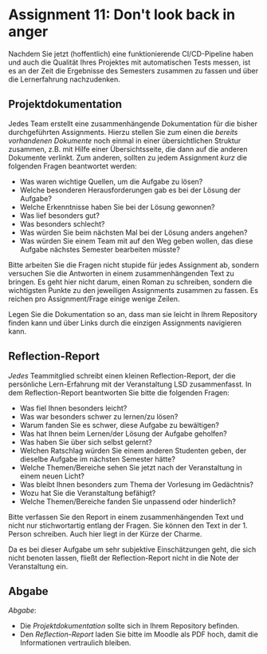 # Assignment 11: Don't look back in anger

Nachdem Sie jetzt (hoffentlich) eine funktionierende CI/CD-Pipeline haben und auch die Qualität Ihres Projektes mit automatischen Tests messen, ist es an der Zeit die Ergebnisse des Semesters zusammen zu fassen und über die Lernerfahrung nachzudenken.

## Projektdokumentation

Jedes Team erstellt eine zusammenhängende Dokumentation für die bisher durchgeführten Assignments. Hierzu stellen Sie zum einen die *bereits vorhandenen Dokumente* noch einmal in einer übersichtlichen Struktur zusammen, z.B. mit Hilfe einer Übersichtsseite, die dann auf die anderen Dokumente verlinkt. Zum anderen, sollten zu jedem Assignment *kurz* die folgenden Fragen beantwortet werden:

  * Was waren wichtige Quellen, um die Aufgabe zu lösen?
  * Welche besonderen Herausforderungen gab es bei der Lösung der Aufgabe?
  * Welche Erkenntnisse haben Sie bei der Lösung gewonnen?
  * Was lief besonders gut?
  * Was besonders schlecht?
  * Was würden Sie beim nächsten Mal bei der Lösung anders angehen?
  * Was würden Sie einem Team mit auf den Weg geben wollen, das diese Aufgabe nächstes Semester bearbeiten müsste?

Bitte arbeiten Sie die Fragen nicht stupide für jedes Assignment ab, sondern versuchen Sie die Antworten in einem zusammenhängenden Text zu bringen. Es geht hier nicht darum, einen Roman zu schreiben, sondern die wichtigsten Punkte zu den jeweiligen Assignments zusammen zu fassen. Es reichen pro Assignment/Frage einige wenige Zeilen.

Legen Sie die Dokumentation so an, dass man sie leicht in Ihrem Repository finden kann und über Links durch die einzigen Assignments navigieren kann.


## Reflection-Report

*Jedes* Teammitglied schreibt einen kleinen Reflection-Report, der die persönliche Lern-Erfahrung mit der Veranstaltung LSD zusammenfasst. In dem Reflection-Report beantworten Sie bitte die folgenden Fragen:

  * Was fiel Ihnen besonders leicht?
  * Was war besonders schwer zu lernen/zu lösen?
  * Warum fanden Sie es schwer, diese Aufgabe zu bewältigen?
  * Was hat Ihnen beim Lernen/der Lösung der Aufgabe geholfen?
  * Was haben Sie über sich selbst gelernt?
  * Welchen Ratschlag würden Sie einem anderen Studenten geben, der dieselbe Aufgabe im nächsten Semester hätte?
  * Welche Themen/Bereiche sehen Sie jetzt nach der Veranstaltung in einem neuen Licht?
  * Was bleibt Ihnen besonders zum Thema der Vorlesung im Gedächtnis?
  * Wozu hat Sie die Veranstaltung befähigt?
  * Welche Themen/Bereiche fanden Sie unpassend oder hinderlich?

Bitte verfassen Sie den Report in einem zusammenhängenden Text und nicht nur stichwortartig entlang der Fragen. Sie können den Text in der 1. Person schreiben. Auch hier liegt in der Kürze der Charme.

Da es bei dieser Aufgabe um sehr subjektive Einschätzungen geht, die sich nicht benoten lassen, fließt der Reflection-Report nicht in die Note der Veranstaltung ein.


## Abgabe

_Abgabe_:

  * Die _Projektdokumentation_ sollte sich in Ihrem Repository befinden.
  * Den _Reflection-Report_ laden Sie bitte im Moodle als PDF hoch, damit die Informationen vertraulich bleiben.
